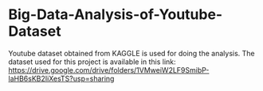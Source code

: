# Big-Data-Analysis-of-Youtube-Dataset
Youtube dataset obtained from KAGGLE is used for doing the analysis. 
The dataset used for this project is available in this link: https://drive.google.com/drive/folders/1VMweiW2LF9SmibP-laHB6sKB2IiXesTS?usp=sharing
